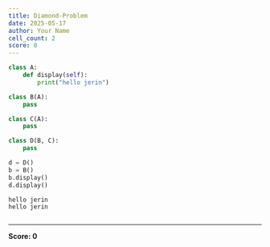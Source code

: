 ```yaml
---
title: Diamond-Problem
date: 2025-05-17
author: Your Name
cell_count: 2
score: 0
---
```


```python
class A:
    def display(self):
        print("hello jerin")

class B(A):
    pass

class C(A):
    pass

class D(B, C):
    pass

d = D()
b = B()
b.display()
d.display()

```

    hello jerin
    hello jerin



```python

```


---
**Score: 0**